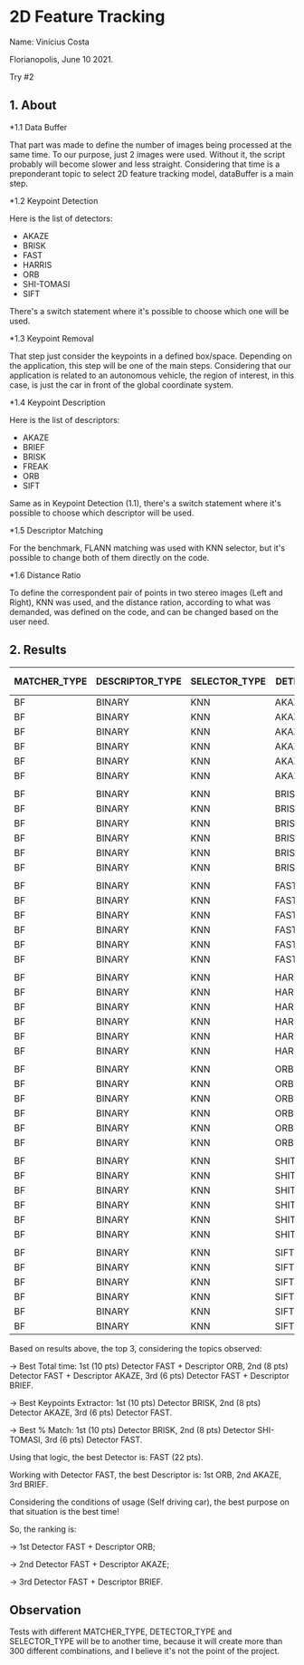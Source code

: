 # 2D Feature Tracking

Name: Vinícius Costa

Florianopolis, June 10 2021.

Try #2

## 1. About

  *1.1 Data Buffer

That part was made to define the number of images being processed at the same time. To our purpose, just 2 images were used. Without it, the script probably will become slower and less straight. Considering that time is a preponderant topic to select 2D feature tracking model, dataBuffer is a main step.

  *1.2 Keypoint Detection

Here is the list of detectors:

- AKAZE
- BRISK
- FAST
- HARRIS
- ORB
- SHI-TOMASI
- SIFT

There's a switch statement where it's possible to choose which one will be used.

  *1.3 Keypoint Removal

That step just consider the keypoints in a defined box/space. Depending on the application, this step will be one of the main steps. Considering that our application is related to an autonomous vehicle, the region of interest, in this case, is just the car in front of the global coordinate system.

  *1.4 Keypoint Description

Here is the list of descriptors:

- AKAZE
- BRIEF
- BRISK
- FREAK
- ORB
- SIFT

Same as in Keypoint Detection (1.1), there's a switch statement where it's possible to choose which descriptor will be used.

  *1.5 Descriptor Matching

For the benchmark, FLANN matching was used with KNN selector, but it's possible to change both of them directly on the code.

  *1.6 Distance Ratio

To define the correspondent pair of points in two stereo images (Left and Right), KNN was used, and the distance ration, according to what was demanded, was defined on the code, and can be changed based on the user need.

## 2. Results


| MATCHER_TYPE | DESCRIPTOR_TYPE | SELECTOR_TYPE | DETECTOR | DESCRIPTOR | TIME_DET[ms] | TIME_DESC[ms] | TIME_TOTAL[ms] | KEYP_EXTRACTION | KEYP_MATCH | % MATCH |
|--------------|-----------------|---------------|----------|------------|--------------|---------------|----------------|-----------------|------------|---------|
| BF           | BINARY          | KNN           | AKAZE    | AKAZE      | 582.25       | 19.07         | 601,92         | 1670            | 1491       | 89,28%  |
| BF           | BINARY          | KNN           | AKAZE    | BRIEF      | 584.82       | 20.06         | 604.88         | 1670            | 1491       | 89,28%  |
| BF           | BINARY          | KNN           | AKAZE    | BRISK      | 583.87       | 19.45         | 603.32         | 1670            | 1491       | 89,28%  |
| BF           | BINARY          | KNN           | AKAZE    | FREAK      | 578.72       | 19.55         | 598.27         | 1670            | 1491       | 89,28%  |
| BF           | BINARY          | KNN           | AKAZE    | ORB        | 585.53       | 19.77         | 605.30         | 1670            | 1491       | 89,28%  |
| BF           | BINARY          | KNN           | AKAZE    | SIFT       | 590.51       | 20.07         | 610.58         | 1670            | 1491       | 89,28%  |
|              |                 |               |          |            |              |               |                |                 |            |         |
| BF           | BINARY          | KNN           | BRISK    | AKAZE      | 356.69       | 29.91         | 386.60         | 2762            | 2508       | 90.80%  |
| BF           | BINARY          | KNN           | BRISK    | BRIEF      | 363.80       | 29.78         | 393.58         | 2762            | 2508       | 90.80%  |
| BF           | BINARY          | KNN           | BRISK    | BRISK      | 368.49       | 30.40         | 398.90         | 2762            | 2508       | 90.80%  |
| BF           | BINARY          | KNN           | BRISK    | FREAK      | 362.01       | 29.73         | 391.74         | 2762            | 2508       | 90.80%  |
| BF           | BINARY          | KNN           | BRISK    | ORB        | 361.91       | 29.45         | 391.36         | 2762            | 2508       | 90.80%  |
| BF           | BINARY          | KNN           | BRISK    | SIFT       | 363.58       | 29.64         | 393.22         | 2762            | 2508       | 90.80%  |
|              |                 |               |          |            |              |               |                |                 |            |         |
| BF           | BINARY          | KNN           | FAST     | AKAZE      | 13.56        | 19.36         | 32.01          | 1491            | 1348       | 90.41%  |
| BF           | BINARY          | KNN           | FAST     | BRIEF      | 13.60        | 18.68         | 32.28          | 1491            | 1348       | 90.41%  |
| BF           | BINARY          | KNN           | FAST     | BRISK      | 13.31        | 19.29         | 32.59          | 1491            | 1348       | 90.41%  |
| BF           | BINARY          | KNN           | FAST     | FREAK      | 13.47        | 18.86         | 32.33          | 1491            | 1348       | 90.41%  |
| BF           | BINARY          | KNN           | FAST     | ORB        | 13.17        | 18.61         | 31.78          | 1491            | 1348       | 90.41%  |
| BF           | BINARY          | KNN           | FAST     | SIFT       | 13.55        | 19.03         | 32.59          | 1491            | 1348       | 90.41%  |
|              |                 |               |          |            |              |               |                |                 |            |         |
| BF           | BINARY          | KNN           | HARRIS   | AKAZE      | 191.05       | 9.72          | 200.78         | 248             | 214        | 86.29%  |
| BF           | BINARY          | KNN           | HARRIS   | BRIEF      | 208.82       | 9.75          | 218.58         | 248             | 214        | 86.29%  |
| BF           | BINARY          | KNN           | HARRIS   | BRISK      | 192.75       | 9.67          | 202.42         | 248             | 214        | 86.29%  |
| BF           | BINARY          | KNN           | HARRIS   | FREAK      | 198.15       | 9.46          | 207.61         | 248             | 214        | 86.29%  |
| BF           | BINARY          | KNN           | HARRIS   | ORB        | 204.62       | 9.68          | 214.30         | 248             | 214        | 86.29%  |
| BF           | BINARY          | KNN           | HARRIS   | SIFT       | 215.87       | 11.55         | 227.00         | 248             | 214        | 86.29%  |
|              |                 |               |          |            |              |               |                |                 |            |         |
| BF           | BINARY          | KNN           | ORB      | AKAZE      | 91.81        | 13.64         | 105.45         | 1161            | 950        | 81.83%  |
| BF           | BINARY          | KNN           | ORB      | BRIEF      | 91.54        | 13.70         | 105.24         | 1161            | 950        | 81.83%  |
| BF           | BINARY          | KNN           | ORB      | BRISK      | 94.09        | 13.67         | 107.76         | 1161            | 950        | 81.83%  |
| BF           | BINARY          | KNN           | ORB      | FREAK      | 95.75        | 13.64         | 109.39         | 1161            | 950        | 81.83%  |
| BF           | BINARY          | KNN           | ORB      | ORB        | 94.29        | 13.81         | 108.10         | 1161            | 950        | 81.83%  |
| BF           | BINARY          | KNN           | ORB      | SIFT       | 100.23       | 14.85         | 115.08         | 1161            | 950        | 81.83%  |
|              |                 |               |          |            |              |               |                |                 |            |         |
| BF           | BINARY          | KNN           | SHITOMASI| AKAZE      | 176.34       | 18.74         | 195.07         | 1179            | 1067       | 90.50%  |
| BF           | BINARY          | KNN           | SHITOMASI| BRIEF      | 201.12       | 18.53         | 219.65         | 1179            | 1067       | 90.50%  |
| BF           | BINARY          | KNN           | SHITOMASI| BRISK      | 186.85       | 18.62         | 205.46         | 1179            | 1067       | 90.50%  |
| BF           | BINARY          | KNN           | SHITOMASI| FREAK      | 175.56       | 18.17         | 193.73         | 1179            | 1067       | 90.50%  |
| BF           | BINARY          | KNN           | SHITOMASI| ORB        | 186.82       | 19.11         | 205.93         | 1179            | 1067       | 90.50%  |
| BF           | BINARY          | KNN           | SHITOMASI| SIFT       | 185.24       | 18.07         | 203.28         | 1179            | 1067       | 90.50%  |
|              |                 |               |          |            |              |               |                |                 |            |         |
| BF           | BINARY          | KNN           | SIFT     | AKAZE      | 984.40       | 18.53         | 1002.93        | 1386            | 1248       | 90.04%  |
| BF           | BINARY          | KNN           | SIFT     | BRIEF      | 982.45       | 17.90         | 1000.35        | 1386            | 1248       | 90.04%  |
| BF           | BINARY          | KNN           | SIFT     | BRISK      | 982.74       | 17.98         | 1000.72        | 1386            | 1248       | 90.04%  |
| BF           | BINARY          | KNN           | SIFT     | FREAK      | 988.52       | 18.25         | 1006.77        | 1386            | 1248       | 90.04%  |
| BF           | BINARY          | KNN           | SIFT     | ORB        | 990.40       | 17.78         | 1008.17        | 1386            | 1248       | 90.04%  |
| BF           | BINARY          | KNN           | SIFT     | SIFT       | 986.90       | 18.42         | 1005.32        | 1386            | 1248       | 90.04%  |


Based on results above, the top 3, considering the topics observed:

-> Best Total time: 1st (10 pts) Detector FAST + Descriptor ORB, 2nd (8 pts) Detector FAST + Descriptor AKAZE, 3rd (6 pts) Detector FAST + Descriptor BRIEF.

-> Best Keypoints Extractor: 1st (10 pts) Detector BRISK, 2nd (8 pts) Detector AKAZE, 3rd (6 pts) Detector FAST.

-> Best % Match: 1st (10 pts) Detector BRISK, 2nd (8 pts) Detector SHI-TOMASI, 3rd (6 pts) Detector FAST.

Using that logic, the best Detector is: FAST (22 pts).

Working with Detector FAST, the best Descriptor is: 1st ORB, 2nd AKAZE, 3rd BRIEF.

Considering the conditions of usage (Self driving car), the best purpose on that situation is the best time!

So, the ranking is:

-> 1st Detector FAST + Descriptor ORB;

-> 2nd Detector FAST + Descriptor AKAZE;

-> 3rd Detector FAST + Descriptor BRIEF.

## Observation

Tests with different MATCHER_TYPE, DETECTOR_TYPE and SELECTOR_TYPE will be to another time, because it will create more than 300 different combinations, and I believe it's not the point of the project.

